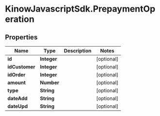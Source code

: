 # KinowJavascriptSdk.PrepaymentOperation

## Properties
Name | Type | Description | Notes
------------ | ------------- | ------------- | -------------
**id** | **Integer** |  | [optional] 
**idCustomer** | **Integer** |  | [optional] 
**idOrder** | **Integer** |  | [optional] 
**amount** | **Number** |  | [optional] 
**type** | **String** |  | [optional] 
**dateAdd** | **String** |  | [optional] 
**dateUpd** | **String** |  | [optional] 


